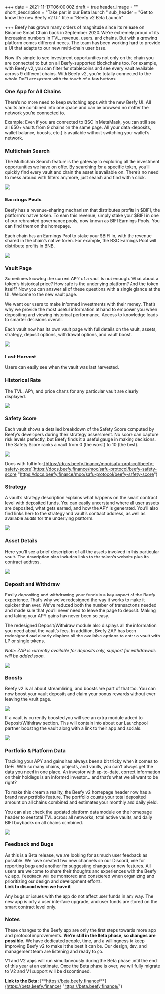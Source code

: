 +++
date = 2021-11-17T06:00:00Z
draft = true
header_image = ""
short_description = "Take part in our Beta launch "
sub_header = "Get to know the new Beefy v2 UI"
title = "Beefy v2 Beta Launch"

+++
Beefy has grown many orders of magnitude since its release on Binance Smart Chain back in September 2020. We’re extremely proud of its increasing numbers in TVL, revenue, users, and chains. But with a growing platform comes different needs. The team has been working hard to provide a UI that adapts to our new multi-chain user base.

Now it’s simple to see investment opportunities not only on the chain you are connected to but on all Beefy-supported blockchains too. For example, with Beefy v2, you can filter for stablecoins and see every vault available across 9 different chains. With Beefy v2, you’re totally connected to the whole DeFi ecosystem with the touch of a few buttons.

### **One App for All Chains**

There’s no more need to keep switching apps with the new Beefy UI. All vaults are combined into one space and can be browsed no matter the network you’re connected to.

Example: Even if you are connected to BSC in MetaMask, you can still see all 650+ vaults from 9 chains on the same page. All your data (deposits, wallet balance, boosts, etc.) is available without switching your wallet’s network.

### **Multichain Search**

The Multichain Search feature is the gateway to exploring all the investment opportunities we have on offer. By searching for a specific token, you’ll quickly find every vault and chain the asset is available on. There’s no need to mess around with filters anymore, just search and find with a click.

![](/uploads/f1.png)

### **Earnings Pools**

Beefy has a revenue-sharing mechanism that distributes profits in $BIFI, the platform’s native token. To earn this revenue, simply stake your $BIFI in one of our rebranded governance pools, now known as BIFI Earnings Pools. You can find them on the homepage.

Each chain has an Earnings Pool to stake your $BIFI in, with the revenue shared in the chain’s native token. For example, the BSC Earnings Pool will distribute profits in BNB.

![](/uploads/f2.png)

### **Vault Page**

Sometimes knowing the current APY of a vault is not enough. What about a token’s historical price? How safe is the underlying platform? And the token itself? Now you can answer all of these questions with a single glance at the UI. Welcome to the new vault page.  
  
We want our users to make informed investments with their money. That’s why we provide the most useful information at hand to empower you when depositing and viewing historical performance. Access to knowledge leads to smarter decisions overall.

  
Each vault now has its own vault page with full details on the vault, assets, strategy, deposit options, withdrawal options, and vault boost.

![](/uploads/f3.png)

### **Last Harvest**

Users can easily see when the vault was last harvested.

### **Historical Rate**

The TVL, APY, and price charts for any particular vault are clearly displayed.

![](/uploads/f6.png)

### **Safety Score**

Each vault shows a detailed breakdown of the Safety Score computed by Beefy’s developers during their strategy assessment. No score can capture risk levels perfectly, but Beefy finds it a useful gauge in making decisions. The Safety Score ranks a vault from 0 (the worst) to 10 (the best).

![](/uploads/f5.png)

Docs with full info:[ ](https://docs.beefy.finance/moo/safu-protocol/beefy-safety-score)[https://docs.beefy.finance/moo/safu-protocol/beefy-safety-score](https://docs.beefy.finance/moo/safu-protocol/beefy-safety-score "https://docs.beefy.finance/moo/safu-protocol/beefy-safety-score")

### **Strategy**

A vault’s strategy description explains what happens on the smart contract level with deposited funds. You can easily understand where all user assets are deposited, what gets earned, and how the APY is generated. You’ll also find links here to the strategy and vault’s contract address, as well as available audits for the underlying platform.

![](/uploads/f7.png)

### **Asset Details**

Here you’ll see a brief description of all the assets involved in this particular vault. The description also includes links to the token’s website plus its contract address.

![](/uploads/f8.png)

### **Deposit and Withdraw**

Easily depositing and withdrawing your funds is a key aspect of the Beefy experience. That’s why we’ve redesigned the way it works to make it quicker than ever. We’ve reduced both the number of transactions needed and made sure that you’ll never need to leave the page to deposit. Making and taking your APY gains has never been so easy.

The redesigned Deposit/Withdraw module also displays all the information you need about the vault’s fees. In addition, Beefy ZAP has been redesigned and clearly displays all the available options to enter a vault with LP or single tokens.

_Note: ZAP is currently available for deposits only, support for withdrawals will be added soon._

![](/uploads/f9.png)

### **Boosts**

Beefy v2 is all about streamlining, and boosts are part of that too. You can now boost your vault deposits and claim your bonus rewards without ever leaving the vault page.

![](/uploads/f10.png)

If a vault is currently boosted you will see an extra module added to Deposit/Withdraw section. This will contain info about our Launchpool partner boosting the vault along with a link to their app and socials.

![](/uploads/f11.png)

### **Portfolio & Platform Data**

Tracking your APY and gains has always been a bit tricky when it comes to DeFi. With so many chains, projects, and vaults, you can’t always get the data you need in one place. An investor with up-to-date, correct information on their holdings is an informed investor… and that’s what we all want to be right?

To make this dream a reality, the Beefy v2 homepage header now has a brand new portfolio feature. The portfolio counts your total deposited amount on all chains combined and estimates your monthly and daily yield.

You can also check the updated platform data module on the homepage header to see total TVL across all networks, total active vaults, and daily BIFI buybacks on all chains combined.

![](/uploads/f4.png)

### **Feedback and Bugs**

As this is a Beta release, we are looking for as much user feedback as possible. We have created two new channels on our Discord, one for reporting bugs and another for suggesting changes or new features. All users are welcome to share their thoughts and experiences with the Beefy v2 app. Feedback will be monitored and considered when organizing and prioritizing our design and development efforts.  
**Link to discord when we have it**

Any bugs or issues with the app do not affect user funds in any way. The new app is only a user interface upgrade, and user funds are stored on the smart contract level only.

### **Notes**

These changes to the Beefy app are only the first steps towards more app and protocol improvements. **We’re still in the Beta phase, so changes are possible.** We have dedicated people, time, and a willingness to keep improving Beefy v2 to make it the best it can be. Our design, dev, and management team are listening and ready to go.

V1 and V2 apps will run simultaneously during the Beta phase until the end of this year at an estimate. Once the Beta phase is over, we will fully migrate to V2 and V1 support will be discontinued.

**Link to the Beta:** [**https://beta.beefy.finance/**](https://beta.beefy.finance/ "https://beta.beefy.finance/")